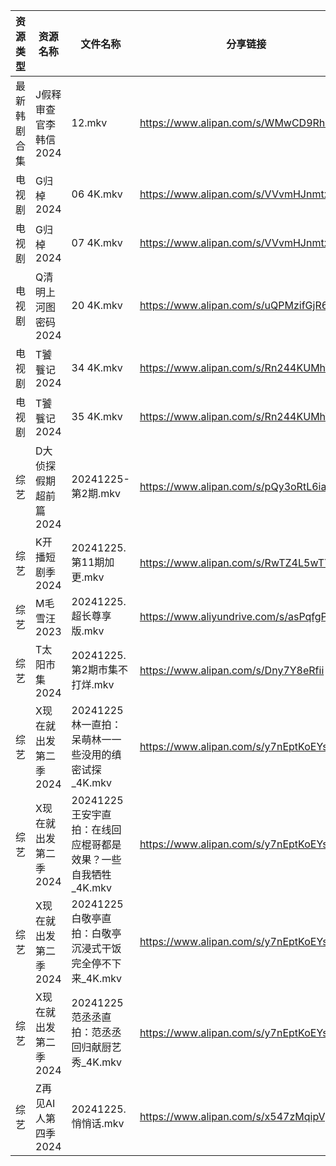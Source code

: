| 资源类型   | 资源名称          | 文件名称                                    | 分享链接                                      | 更新时间                |
| ------ | ------------- | --------------------------------------- | ----------------------------------------- | ------------------- |
| 最新韩剧合集 | J假释审查官李韩信2024 | 12.mkv                                  | https://www.alipan.com/s/WMwCD9Rh4NK      | 2024-12-25 00:05:31 |
| 电视剧    | G归棹2024       | 06 4K.mkv                               | https://www.alipan.com/s/VVvmHJnmtxN      | 2024-12-25 16:05:18 |
| 电视剧    | G归棹2024       | 07 4K.mkv                               | https://www.alipan.com/s/VVvmHJnmtxN      | 2024-12-25 16:05:17 |
| 电视剧    | Q清明上河图密码2024  | 20 4K.mkv                               | https://www.alipan.com/s/uQPMzifGjR6      | 2024-12-25 19:05:59 |
| 电视剧    | T饕餮记2024      | 34 4K.mkv                               | https://www.alipan.com/s/Rn244KUMhV7      | 2024-12-25 16:06:20 |
| 电视剧    | T饕餮记2024      | 35 4K.mkv                               | https://www.alipan.com/s/Rn244KUMhV7      | 2024-12-25 16:06:20 |
| 综艺     | D大侦探假期超前篇2024 | 20241225-第2期.mkv                        | https://www.alipan.com/s/pQy3oRtL6ia      | 2024-12-25 13:06:42 |
| 综艺     | K开播短剧季2024    | 20241225.第11期加更.mkv                     | https://www.alipan.com/s/RwTZ4L5wTYU      | 2024-12-25 16:07:00 |
| 综艺     | M毛雪汪2023      | 20241225.超长尊享版.mkv                      | https://www.aliyundrive.com/s/asPqfgPRqAg | 2024-12-25 13:07:06 |
| 综艺     | T太阳市集2024     | 20241225.第2期市集不打烊.mkv                   | https://www.alipan.com/s/Dny7Y8eRfii      | 2024-12-25 13:07:51 |
| 综艺     | X现在就出发第二季2024 | 20241225 林一直拍：呆萌林一一些没用的缜密试探_4K.mkv      | https://www.alipan.com/s/y7nEptKoEYs      | 2024-12-25 16:08:23 |
| 综艺     | X现在就出发第二季2024 | 20241225 王安宇直拍：在线回应棍哥都是效果？一些自我牺牲_4K.mkv | https://www.alipan.com/s/y7nEptKoEYs      | 2024-12-25 16:08:22 |
| 综艺     | X现在就出发第二季2024 | 20241225 白敬亭直拍：白敬亭沉浸式干饭完全停不下来_4K.mkv    | https://www.alipan.com/s/y7nEptKoEYs      | 2024-12-25 16:08:22 |
| 综艺     | X现在就出发第二季2024 | 20241225 范丞丞直拍：范丞丞回归献厨艺秀_4K.mkv         | https://www.alipan.com/s/y7nEptKoEYs      | 2024-12-25 16:08:22 |
| 综艺     | Z再见AI人第四季2024 | 20241225.悄悄话.mkv                        | https://www.alipan.com/s/x547zMqipVp      | 2024-12-25 13:08:23 |
